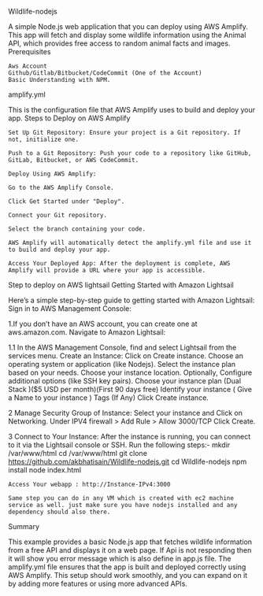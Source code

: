 Wildlife-nodejs

A simple Node.js web application that you can deploy using AWS Amplify. This app will fetch and display some wildlife information using the Animal API, which provides free access to random animal facts and images.
Prerequisites

    Aws Account
    Github/Gitlab/Bitbucket/CodeCommit (One of the Account)
    Basic Understanding with NPM.

amplify.yml

This is the configuration file that AWS Amplify uses to build and deploy your app.
Steps to Deploy on AWS Amplify

    Set Up Git Repository: Ensure your project is a Git repository. If not, initialize one.

    Push to a Git Repository: Push your code to a repository like GitHub, GitLab, Bitbucket, or AWS CodeCommit.

    Deploy Using AWS Amplify:

    Go to the AWS Amplify Console.

    Click Get Started under "Deploy".

    Connect your Git repository.

    Select the branch containing your code.

    AWS Amplify will automatically detect the amplify.yml file and use it to build and deploy your app.

    Access Your Deployed App: After the deployment is complete, AWS Amplify will provide a URL where your app is accessible.

Step to deploy on AWS lightsail
Getting Started with Amazon Lightsail

Here’s a simple step-by-step guide to getting started with Amazon Lightsail: Sign in to AWS Management Console:

1.If you don’t have an AWS account, you can create one at aws.amazon.com. Navigate to Amazon Lightsail:

1.1 In the AWS Management Console, find and select Lightsail from the services menu. Create an Instance: Click on Create instance. Choose an operating system or application (like Nodejs). Select the instance plan based on your needs. Choose your instance location. Optionally, Configure additional options (like SSH key pairs). Choose your instance plan (Dual Stack )($5 USD per month)(First 90 days free) Identify your instance ( Give a Name to your instance ) Tags (If Any) Click Create instance.

2 Manage Security Group of Instance: Select your instance and Click on Networking. Under IPV4 firewall > Add Rule > Allow 3000/TCP Click Create.

3 Connect to Your Instance: After the instance is running, you can connect to it via the Lightsail console or SSH. Run the following steps:- mkdir /var/www/html
cd /var/www/html git clone https://github.com/akbhatisain/Wildlife-nodejs.git cd Wildlife-nodejs npm install node index.html

    Access Your webapp : http://Instance-IPv4:3000

    Same step you can do in any VM which is created with ec2 machine service as well. just make sure you have nodejs installed and any dependency should also there.

Summary

This example provides a basic Node.js app that fetches wildlife information from a free API and displays it on a web page. If Api is not responding then it will show you error message which is also define in app.js file. The amplify.yml file ensures that the app is built and deployed correctly using AWS Amplify. This setup should work smoothly, and you can expand on it by adding more features or using more advanced APIs.
